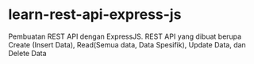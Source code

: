 # learn-rest-api-express-js
Pembuatan REST API dengan ExpressJS. REST API yang dibuat berupa Create (Insert Data), Read(Semua data, Data Spesifik), Update Data, dan Delete Data
